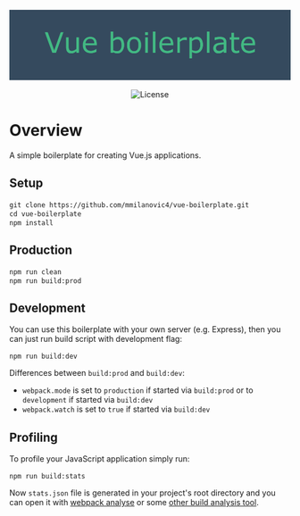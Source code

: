 <p align="center">
	<img src="static/logo.png" alt="Vue.js boilerplate">
</p>

<p align="center">
	<img src="https://img.shields.io/github/license/mmilanovic4/vue-boilerplate" alt="License">
</p>

# Overview

A simple boilerplate for creating Vue.js applications.

## Setup

```
git clone https://github.com/mmilanovic4/vue-boilerplate.git
cd vue-boilerplate
npm install
```

## Production

```
npm run clean
npm run build:prod
```

## Development

You can use this boilerplate with your own server (e.g. Express), then you can just run build script with development flag:

```
npm run build:dev
```

Differences between `build:prod` and `build:dev`:

- `webpack.mode` is set to `production` if started via `build:prod` or to `development` if started via `build:dev`
- `webpack.watch` is set to `true` if started via `build:dev`

## Profiling

To profile your JavaScript application simply run:

```
npm run build:stats
```

Now `stats.json` file is generated in your project's root directory and you can open it with [webpack analyse](https://github.com/webpack/analyse) or some [other build analysis tool](https://survivejs.com/webpack/optimizing/build-analysis/).
